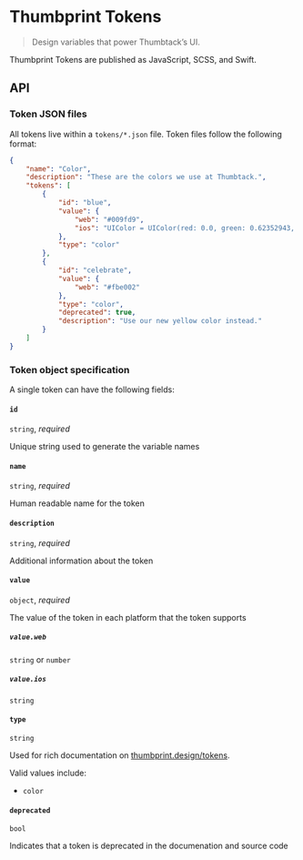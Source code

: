 # Thumbprint Tokens

> Design variables that power Thumbtack’s UI.

Thumbprint Tokens are published as JavaScript, SCSS, and Swift.

## API

### Token JSON files

All tokens live within a `tokens/*.json` file. Token files follow the following format:

```json
{
    "name": "Color",
    "description": "These are the colors we use at Thumbtack.",
    "tokens": [
        {
            "id": "blue",
            "value": {
                "web": "#009fd9",
                "ios": "UIColor = UIColor(red: 0.0, green: 0.62352943, blue: 0.8509804, alpha: 1.0)"
            },
            "type": "color"
        },
        {
            "id": "celebrate",
            "value": {
                "web": "#fbe002"
            },
            "type": "color",
            "deprecated": true,
            "description": "Use our new yellow color instead."
        }
    ]
}
```

### Token object specification

A single token can have the following fields:

#### `id`

`string`, _required_

Unique string used to generate the variable names

#### `name`

`string`, _required_

Human readable name for the token

#### `description`

`string`, _required_

Additional information about the token

#### `value`

`object`, _required_

The value of the token in each platform that the token supports

##### `value.web`

`string` or `number`

##### `value.ios`

`string`

#### `type`

`string`

Used for rich documentation on [thumbprint.design/tokens](https://thumbprint.design/tokens/).

Valid values include:

-   `color`

#### `deprecated`

`bool`

Indicates that a token is deprecated in the documenation and source code

